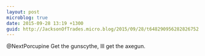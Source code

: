 ```yaml
---
layout: post
microblog: true
date: 2015-09-28 13:19 +1300
guid: http://JacksonOfTrades.micro.blog/2015/09/28/t648290956282826752.html
---
```

@NextPorcupine Get the gunscythe, Ill get the axegun.
